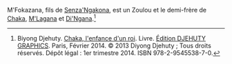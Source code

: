 <!-- TITLE: M'Fokazana -->
<!-- SUBTITLE: Présentation de M'Fokazana -->

M'Fokazana, fils de [Senza'Ngakona](/personnalite/homme/noble/chef/afrique/sud/zulu/senza-ngakona), est un Zoulou et le demi-frère de [Chaka](/personnalite/homme/noble/souverain/afrique/sud/empereur/zulu/chaka-zulu), [M'Lagana](/personnalite/homme/noble/a-categoriser/m-lagana) et [Di'Ngana](/personnalite/homme/noble/a-categoriser/di-ngana).[^1]


[^1]: Biyong Djehuty. [Chaka, l'enfance d'un roi](/ouvrage/chaka-l-enfance-d-un-roi). Livre. [Édition DJEHUTY GRAPHICS](http://www.djehutygraphics.com/). Paris, Février 2014. © 2013 Diyong Djehuty ; Tous droits réservés. Dépôt légal : 1er trimestre 2014. ISBN 978-2-9545538-7-0.